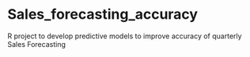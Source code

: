 # Sales_forecasting_accuracy
R project to develop predictive models to improve accuracy of quarterly Sales Forecasting
